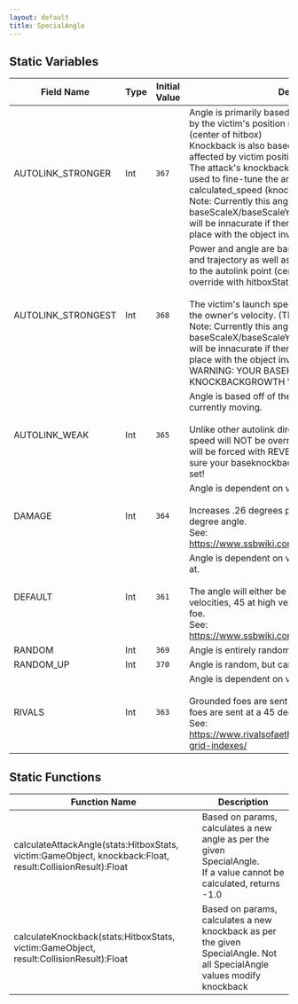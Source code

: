 ```yaml
---
layout: default
title: SpecialAngle
---
```


## Static Variables

| Field Name | Type | Initial Value | Description |
| ------------ | ------ | --------------- | ------------- |
| AUTOLINK_STRONGER | Int | `367` | Angle is primarily based on owner velocity, adjusted by the victim's position relative to the autolink point (center of hitbox)<br> Knockback is also based on owner velocity, but affected by victim position relative to the autolink point<br> The attack's knockback growth and power can be used to fine-tune the amount of knockback:<br> calculated_speed (knockback_growth / 100) + power<br> Note: Currently this angle type does not factor in baseScaleX/baseScaleY stats nor object rotation, so it will be innacurate if there is any scaling or rotation in place with the object involved. |
| AUTOLINK_STRONGEST | Int | `368` | Power and angle are based off of the owner's velocity and trajectory as well as the victim's position relative to the autolink point (center of the hitbox by default - override with hitboxStats.metadata.autolinkPoint). <br><br> The victim's launch speed will be overridden to half of the owner's velocity. (Think angle 365 in Smash)<br> Note: Currently this angle type does not factor in baseScaleX/baseScaleY stats nor object rotation, so it will be innacurate if there is any scaling or rotation in place with the object involved.<br> WARNING: YOUR BASEKNOCKBACK AND KNOCKBACKGROWTH VALUES WILL BE IGNORED |
| AUTOLINK_WEAK | Int | `365` | Angle is based off of the angle that the owner is currently moving.<br><br> Unlike other autolink directions, the victim's launch speed will NOT be overridden by the angle (but flags will be forced with REVERSABLE_ANGLE), so make sure your baseknockback and knockbackgrowth are set! |
| DAMAGE | Int | `364` | Angle is dependent on victim's damage. <br><br> Increases .26 degrees per 1%, caps at 150% at a 40 degree angle.<br> See: https://www.ssbwiki.com/File:Sakurai_angle_chart.png |
| DEFAULT | Int | `361` | Angle is dependent on velocity that the victim is sent at. <br><br> The angle will either be exactly 0 degrees at low velocities, 45 at high velocities, or 45 if it hits an aerial foe.<br> See: https://www.ssbwiki.com/File:Sakurai_angle_chart.png |
| RANDOM | Int | `369` | Angle is entirely random. |
| RANDOM_UP | Int | `370` | Angle is random, but cannot spike. (10-170) |
| RIVALS | Int | `363` | Angle is dependent on victim's grounded/aerial status. <br><br> Grounded foes are sent at a 40 degree angle, aerial foes are sent at a 45 degree angle.<br> See: https://www.rivalsofaether.com/workshop/hitbox-grid-indexes/ |


## Static Functions

| Function Name | Description |
| --------------- | ------------- |
| calculateAttackAngle(stats:HitboxStats, victim:GameObject, knockback:Float, result:CollisionResult):Float | Based on params, calculates a new angle as per the given SpecialAngle.<br> If a value cannot be calculated, returns -1.0<br> |
| calculateKnockback(stats:HitboxStats, victim:GameObject, result:CollisionResult):Float | Based on params, calculates a new knockback as per the given SpecialAngle. Not all SpecialAngle values modify knockback |
